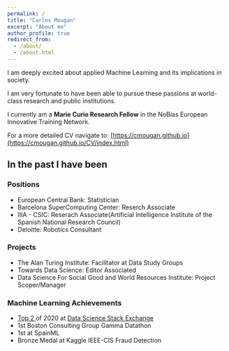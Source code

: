 ```yaml
---
permalink: /
title: "Carlos Mougan"
excerpt: "About me"
author_profile: true
redirect_from: 
  - /about/
  - /about.html
---
```


I am deeply excited about applied Machine Learning and its implications in society.

I am very fortunate to have been able to pursue these passions at world-class research and public institutions.

I currently am a __Marie Curie Research Fellow__ in the NoBias European Innovative Training Network.

For a more detailed CV navigate to:  [https://cmougan.github.io](https://cmougan.github.io/CV/index.html)



## In the past I have been
### Positions

<ul>
  <li>European Central Bank: Statistician</li>
  <li>Barcelona SuperComputing Center: Reserch Associate</li>
  <li>IIIA - CSIC: Reserach Associate(Artificial Intelligence Institute of the Spanish National Research Council)</li>
  <li>Deloitte: Robotics Consultant</li>

</ul>

### Projects

<ul>
  <li>The Alan Turing Institute: Facilitator at Data Study Groups</li>
  <li>Towards Data Science: Editor Associated</li>
  <li>Data Science For Social Good and World Resources Institute: Project Scoper/Manager</li>
</ul>

### Machine Learning Achievements
<ul>
  <li><a href="https://stackexchange.com/leagues/557/year/datascience/2020-01-01">Top 2 </a> of 2020 at <a href="https://datascience.stackexchange.com/users/86339/carlos-mougan"> Data Science Stack Exchange </a></li>
  <li>1st Boston Consulting Group Gamma Datathon</li>
  <li>1st at SpainML</li>
  <li>Bronze Medal at Kaggle IEEE-CIS Fraud Detection</li>
</ul>



